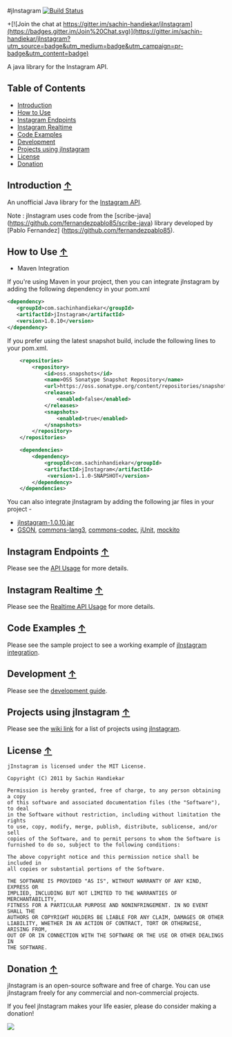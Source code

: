 #jInstagram [![Build Status](https://travis-ci.org/sachin-handiekar/jInstagram.svg)](https://travis-ci.org/sachin-handiekar/jInstagram)

+[![Join the chat at https://gitter.im/sachin-handiekar/jInstagram](https://badges.gitter.im/Join%20Chat.svg)](https://gitter.im/sachin-handiekar/jInstagram?utm_source=badge&utm_medium=badge&utm_campaign=pr-badge&utm_content=badge)

A java library for the Instagram API.

## <a name="toc">Table of Contents</a>
* [Introduction](#introduction)
* [How to Use](#how-to-use)
* [Instagram Endpoints](#instagram-endpoints)
* [Instagram Realtime](#instagram-realtime)
* [Code Examples](#code-examples)
* [Development](#development)
* [Projects using jInstagram](#projects-using-jinstagram)
* [License](#license)
* [Donation](#donation)
 
## <a name="introduction">Introduction</a> [&#8593;](#toc)
An unofficial Java library for the [Instagram API](http://instagram.com/developer/).

Note : jInstagram uses code from the [scribe-java] (https://github.com/fernandezpablo85/scribe-java) library developed by [Pablo Fernandez] (https://github.com/fernandezpablo85). 



## <a name="how-to-use">How to Use</a> [&#8593;](#toc)

* Maven Integration

If you're using Maven in your project, then you can integrate jInstagram by adding the following dependency in your pom.xml
	
```xml
<dependency>
   <groupId>com.sachinhandiekar</groupId>
   <artifactId>jInstagram</artifactId>
   <version>1.0.10</version>
</dependency>
```

If you prefer using the latest snapshot build, include the following lines to your pom.xml.
	
```xml
    <repositories>
        <repository>
            <id>oss.snapshots</id>
            <name>OSS Sonatype Snapshot Repository</name>
            <url>https://oss.sonatype.org/content/repositories/snapshots/</url>
            <releases>
                <enabled>false</enabled>
            </releases>
            <snapshots>
                <enabled>true</enabled>
            </snapshots>
        </repository>
    </repositories>

    <dependencies>
        <dependency>
            <groupId>com.sachinhandiekar</groupId>
            <artifactId>jInstagram</artifactId>
             <version>1.1.0-SNAPSHOT</version>
        </dependency>
    </dependencies>
```
        
    
You can also integrate jInstagram by adding the following jar files in your project - 

* [jInstagram-1.0.10.jar](http://central.maven.org/maven2/com/sachinhandiekar/jInstagram/1.0.10/jInstagram-1.0.10.jar)
* [GSON](http://central.maven.org/maven2/com/google/code/gson/gson/2.2.2/gson-2.2.2.jar), [commons-lang3](http://central.maven.org/maven2/org/apache/commons/commons-lang3/3.1/commons-lang3-3.1.jar), [commons-codec](http://central.maven.org/maven2/commons-codec/commons-codec/1.8/commons-codec-1.8.jar), [jUnit](http://central.maven.org/maven2/junit/junit/4.11/junit-4.11.jar), [mockito](http://central.maven.org/maven2/org/mockito/mockito-all/1.8.4/mockito-all-1.8.4.jar) 


## <a name="instagram-endpoints">Instagram Endpoints</a> [&#8593;](#toc)

Please see the [API Usage](https://github.com/sachin-handiekar/jInstagram/wiki/jInstagram-Usage) for more details.

## <a name="instagram-realtime">Instagram Realtime</a> [&#8593;](#toc)

Please see the [Realtime API Usage](https://github.com/sachin-handiekar/jInstagram/wiki/Instagram-Realtime-API) for more details.

  

## <a name="code-examples">Code Examples</a> [&#8593;](#toc)

Please see the sample project to see a working example of [jInstagram integration](https://github.com/sachin-handiekar/jInstagram-examples).


## <a name="development">Development</a> [&#8593;](#toc)

Please see the [development guide](https://github.com/sachin-handiekar/jInstagram/wiki/Development-Guide).

## <a name="projects-using-jinstagram">Projects using jInstagram</a> [&#8593;](#toc)

Please see the [wiki link](https://github.com/sachin-handiekar/jInstagram/wiki/Projects-using-jInstagram) for a list of projects using [jInstagram](https://github.com/sachin-handiekar/jInstagram).

## <a name="license">License</a> [&#8593;](#toc)

	jInstagram is licensed under the MIT License.

	Copyright (C) 2011 by Sachin Handiekar

	Permission is hereby granted, free of charge, to any person obtaining a copy
	of this software and associated documentation files (the "Software"), to deal
	in the Software without restriction, including without limitation the rights
	to use, copy, modify, merge, publish, distribute, sublicense, and/or sell
	copies of the Software, and to permit persons to whom the Software is
	furnished to do so, subject to the following conditions:

	The above copyright notice and this permission notice shall be included in
	all copies or substantial portions of the Software.

	THE SOFTWARE IS PROVIDED "AS IS", WITHOUT WARRANTY OF ANY KIND, EXPRESS OR
	IMPLIED, INCLUDING BUT NOT LIMITED TO THE WARRANTIES OF MERCHANTABILITY,
	FITNESS FOR A PARTICULAR PURPOSE AND NONINFRINGEMENT. IN NO EVENT SHALL THE
	AUTHORS OR COPYRIGHT HOLDERS BE LIABLE FOR ANY CLAIM, DAMAGES OR OTHER
	LIABILITY, WHETHER IN AN ACTION OF CONTRACT, TORT OR OTHERWISE, ARISING FROM,
	OUT OF OR IN CONNECTION WITH THE SOFTWARE OR THE USE OR OTHER DEALINGS IN
	THE SOFTWARE.

## <a name="donation">Donation</a> [&#8593;](#toc)

jInstagram is an open-source software and free of charge. You can use jInstagram freely for any commercial and non-commercial projects.

If you feel jInstagram makes your life easier, please do consider making a donation!

<a href="https://www.paypal.com/cgi-bin/webscr?cmd=_s-xclick&hosted_button_id=WRFVX23N4TUQN"><img src="https://www.paypalobjects.com/en_GB/i/btn/btn_donate_SM.gif" /></a>
